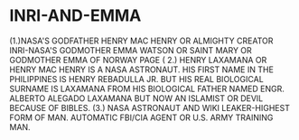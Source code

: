 # INRI-AND-EMMA
(1.)NASA'S GODFATHER HENRY MAC HENRY OR ALMIGHTY CREATOR INRI-NASA'S GODMOTHER EMMA WATSON OR SAINT MARY OR GODMOTHER EMMA OF NORWAY PAGE ( 2.) HENRY LAXAMANA OR HENRY MAC HENRY IS A NASA ASTRONAUT. HIS FIRST NAME IN THE PHILIPPINES IS HENRY REBADULLA JR. BUT HIS REAL BIOLOGICAL SURNAME IS LAXAMANA FROM HIS BIOLOGICAL FATHER NAMED ENGR. ALBERTO ALEGADO LAXAMANA BUT NOW AN ISLAMIST OR DEVIL BECAUSE OF BIBLES. (3.) NASA ASTRONAUT AND WIKI LEAKER-HIGHEST FORM OF MAN. AUTOMATIC FBI/CIA AGENT OR U.S. ARMY TRAINING MAN.
